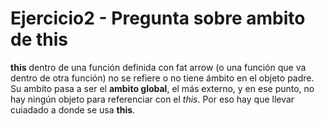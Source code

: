 # Ejercicio2 - Pregunta sobre ambito de this


**this** dentro de una función definida con fat arrow (o una función que va dentro de otra función) no se refiere o no tiene ámbito en el objeto padre. Su ambito pasa a ser el **ambito global**, el más externo, y en ese punto, no hay ningún objeto para referenciar con el *this*.
Por eso hay que llevar cuiadado a donde se usa **this**.


